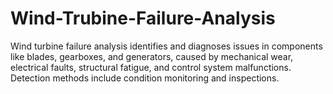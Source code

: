 # Wind-Trubine-Failure-Analysis
 Wind turbine failure analysis identifies and diagnoses issues in components like blades, gearboxes, and generators, caused by mechanical wear, electrical faults, structural fatigue, and control system malfunctions. Detection methods include condition monitoring and inspections.

